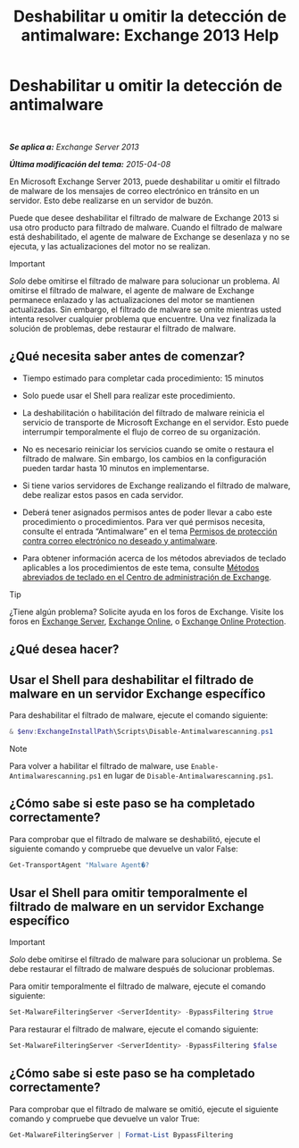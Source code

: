 ﻿---
title: 'Deshabilitar u omitir la detección de antimalware: Exchange 2013 Help'
TOCTitle: Deshabilitar u omitir la detección de antimalware
ms:assetid: 6725c74b-b3ef-4259-9337-c739e9bf7b5d
ms:mtpsurl: https://technet.microsoft.com/es-es/library/JJ150526(v=EXCHG.150)
ms:contentKeyID: 48268229
ms.date: 04/23/2018
mtps_version: v=EXCHG.150
ms.translationtype: HT
---

# Deshabilitar u omitir la detección de antimalware

 

_**Se aplica a:** Exchange Server 2013_

_**Última modificación del tema:** 2015-04-08_

En Microsoft Exchange Server 2013, puede deshabilitar u omitir el filtrado de malware de los mensajes de correo electrónico en tránsito en un servidor. Esto debe realizarse en un servidor de buzón.

Puede que desee deshabilitar el filtrado de malware de Exchange 2013 si usa otro producto para filtrado de malware. Cuando el filtrado de malware está deshabilitado, el agente de malware de Exchange se desenlaza y no se ejecuta, y las actualizaciones del motor no se realizan.


> [!IMPORTANT]
> <EM>Solo</EM> debe omitirse el filtrado de malware para solucionar un problema. Al omitirse el filtrado de malware, el agente de malware de Exchange permanece enlazado y las actualizaciones del motor se mantienen actualizadas. Sin embargo, el filtrado de malware se omite mientras usted intenta resolver cualquier problema que encuentre. Una vez finalizada la solución de problemas, debe restaurar el filtrado de malware.



## ¿Qué necesita saber antes de comenzar?

  - Tiempo estimado para completar cada procedimiento: 15 minutos

  - Solo puede usar el Shell para realizar este procedimiento.

  - La deshabilitación o habilitación del filtrado de malware reinicia el servicio de transporte de Microsoft Exchange en el servidor. Esto puede interrumpir temporalmente el flujo de correo de su organización.

  - No es necesario reiniciar los servicios cuando se omite o restaura el filtrado de malware. Sin embargo, los cambios en la configuración pueden tardar hasta 10 minutos en implementarse.

  - Si tiene varios servidores de Exchange realizando el filtrado de malware, debe realizar estos pasos en cada servidor.

  - Deberá tener asignados permisos antes de poder llevar a cabo este procedimiento o procedimientos. Para ver qué permisos necesita, consulte el entrada “Antimalware” en el tema [Permisos de protección contra correo electrónico no deseado y antimalware](anti-spam-and-anti-malware-permissions-exchange-2013-help.md).

  - Para obtener información acerca de los métodos abreviados de teclado aplicables a los procedimientos de este tema, consulte [Métodos abreviados de teclado en el Centro de administración de Exchange](keyboard-shortcuts-in-the-exchange-admin-center-exchange-online-protection-help.md).


> [!TIP]
> ¿Tiene algún problema? Solicite ayuda en los foros de Exchange. Visite los foros en <A href="https://go.microsoft.com/fwlink/p/?linkid=60612">Exchange Server</A>, <A href="https://go.microsoft.com/fwlink/p/?linkid=267542">Exchange Online</A>, o <A href="https://go.microsoft.com/fwlink/p/?linkid=285351">Exchange Online Protection</A>.



## ¿Qué desea hacer?

## Usar el Shell para deshabilitar el filtrado de malware en un servidor Exchange específico

Para deshabilitar el filtrado de malware, ejecute el comando siguiente:

```powershell
& $env:ExchangeInstallPath\Scripts\Disable-Antimalwarescanning.ps1
```


> [!NOTE]
> Para volver a habilitar el filtrado de malware, use <CODE>Enable-Antimalwarescanning.ps1</CODE> en lugar de <CODE>Disable-Antimalwarescanning.ps1</CODE>.



## ¿Cómo sabe si este paso se ha completado correctamente?

Para comprobar que el filtrado de malware se deshabilitó, ejecute el siguiente comando y compruebe que devuelve un valor False:

```powershell
Get-TransportAgent "Malware Agent�?
```

## Usar el Shell para omitir temporalmente el filtrado de malware en un servidor Exchange específico


> [!IMPORTANT]
> <EM>Solo</EM> debe omitirse el filtrado de malware para solucionar un problema. Se debe restaurar el filtrado de malware después de solucionar problemas.



Para omitir temporalmente el filtrado de malware, ejecute el comando siguiente:

```powershell
Set-MalwareFilteringServer <ServerIdentity> -BypassFiltering $true
```

Para restaurar el filtrado de malware, ejecute el comando siguiente:

```powershell
Set-MalwareFilteringServer <ServerIdentity> -BypassFiltering $false
```

## ¿Cómo sabe si este paso se ha completado correctamente?

Para comprobar que el filtrado de malware se omitió, ejecute el siguiente comando y compruebe que devuelve un valor True:

```powershell
Get-MalwareFilteringServer | Format-List BypassFiltering
```

